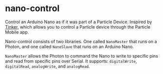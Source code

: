 # nano-control
Control an Arduino Nano as if it was part of a Particle Device.  Inspired by [Tinker](https://docs.particle.io/guide/getting-started/examples/photon/#tinker), which allows you to control a Particle device through the Particle Mobile app.

Nano-control consists of two libraries.  One called `NanoMaster` that runs on a Photon, and one called `NanoSlave` that runs on an Arduino Nano.

`NanoMaster` allows the Photon to command the Nano to write to specific pins and read from specific pins over Serial.  It supports: `digitalWrite`, `digitalRead`, `analogWrite`, and `analogRead`.
